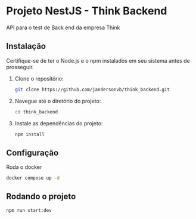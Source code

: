 # Projeto NestJS - Think Backend

API para o test de Back end da empresa Think

## Instalação

Certifique-se de ter o Node.js e o npm instalados em seu sistema antes de prosseguir.

1. Clone o repositório:

    ```bash
    git clone https://github.com/jandersonvb/think_backend.git
    ```

2. Navegue até o diretório do projeto:

    ```bash
    cd think_backend
    ```

3. Instale as dependências do projeto:

    ```bash
    npm install
    ```

## Configuração

Roda o docker 

```bash
docker compose up -d
```
## Rodando o projeto

```bash
npm run start:dev
```